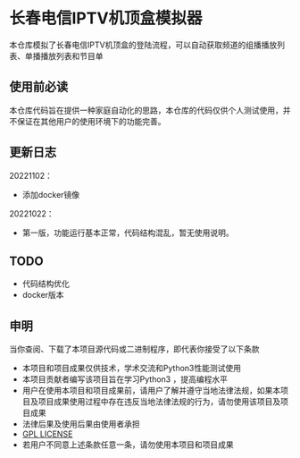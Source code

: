 # 长春电信IPTV机顶盒模拟器

本仓库模拟了长春电信IPTV机顶盒的登陆流程，可以自动获取频道的组播播放列表、单播播放列表和节目单

## 使用前必读

本仓库代码旨在提供一种家庭自动化的思路，本仓库的代码仅供个人测试使用，并不保证在其他用户的使用环境下的功能完善。

## 更新日志

20221102：

- 添加docker镜像

20221022：

- 第一版，功能运行基本正常，代码结构混乱，暂无使用说明。

## TODO

- 代码结构优化
- docker版本

## 申明

当你查阅、下载了本项目源代码或二进制程序，即代表你接受了以下条款

- 本项目和项目成果仅供技术，学术交流和Python3性能测试使用
- 本项目贡献者编写该项目旨在学习Python3 ，提高编程水平
- 用户在使用本项目和项目成果前，请用户了解并遵守当地法律法规，如果本项目及项目成果使用过程中存在违反当地法律法规的行为，请勿使用该项目及项目成果
- 法律后果及使用后果由使用者承担
- [GPL LICENSE](https://github.com/vergilgao/Telecom-IPTV-Mock/blob/master/LICENSE)
- 若用户不同意上述条款任意一条，请勿使用本项目和项目成果

